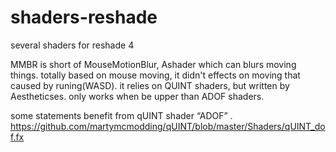 # shaders-reshade
several shaders for reshade 4

MMBR is short of MouseMotionBlur, Ashader which can blurs moving things.
totally based on mouse moving, it didn't effects on moving that caused by runing(WASD).
it relies on QUINT shaders, but written by Aestheticses.
only works when be upper than ADOF shaders.

some statements benefit from qUINT shader “ADOF” . 
https://github.com/martymcmodding/qUINT/blob/master/Shaders/qUINT_dof.fx

